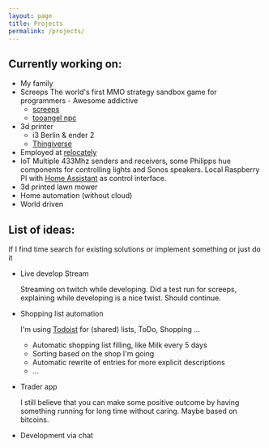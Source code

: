 ```yaml
---
layout: page
title: Projects
permalink: /projects/
---
```


## Currently working on:

 - My family
 - Screeps
   The world's first MMO strategy sandbox game for programmers - Awesome addictive
   - [screeps]
   - [tooangel npc]
 - 3d printer
   - i3 Berlin & ender 2
   - [Thingiverse]
 - Employed at [relocately]
 - IoT
   Multiple 433Mhz senders and receivers, some Philipps hue components for
   controlling lights and Sonos speakers. Local Raspberry PI with
   [Home Assistant] as control interface.
 - 3d printed lawn mower
 - Home automation (without cloud)
 - World driven

## List of ideas:
If I find time search for existing solutions or implement something or just
do it

 - Live develop Stream

   Streaming on twitch while developing. Did a test run for screeps,
   explaining while developing is a nice twist. Should continue.

 - Shopping list automation

   I'm using [Todoist] for (shared) lists, ToDo, Shopping ...
    - Automatic shopping list filling, like Milk every 5 days
    - Sorting based on the shop I'm going
    - Automatic rewrite of entries for more explicit descriptions
    - ...

 - Trader app

   I still believe that you can make some positive outcome by having something
   running for long time without caring. Maybe based on bitcoins.

 - Development via chat


[relocately]: https://www.relocately.com
[Home Assistant]: https://home-assistant.io/
[tooangel npc]: http://github.com/TooAngel/screeps
[Thingiverse]: https://www.thingiverse.com/TooAngel
[screeps]: https://screeps.com/
[Todoist]: https://todoist.com/
